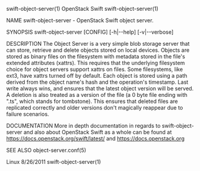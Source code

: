 swift-object-server(1)                                                                         OpenStack Swift                                                                         swift-object-server(1)



NAME
       swift-object-server - OpenStack Swift object server.


SYNOPSIS
       swift-object-server [CONFIG] [-h|--help] [-v|--verbose]


DESCRIPTION
       The  Object Server is a very simple blob storage server that can store, retrieve and delete objects stored on local devices. Objects are stored as binary files on the filesystem with metadata stored
       in the file's extended attributes (xattrs).  This requires that the underlying filesystem choice for object servers support xattrs on files. Some filesystems, like ext3, have xattrs  turned  off  by
       default.   Each  object is stored using a path derived from the object name's hash and the operation's timestamp. Last write always wins, and ensures that the latest object version will be served. A
       deletion is also treated as a version of the file (a 0 byte file ending with ".ts", which stands for tombstone). This ensures that deleted files are replicated correctly  and  older  versions  don't
       magically reappear due to failure scenarios.


DOCUMENTATION
       More in depth documentation in regards to swift-object-server and also about OpenStack Swift as a whole can be found at https://docs.openstack.org/swift/latest/ and https://docs.openstack.org



SEE ALSO
       object-server.conf(5)



Linux                                                                                             8/26/2011                                                                            swift-object-server(1)

